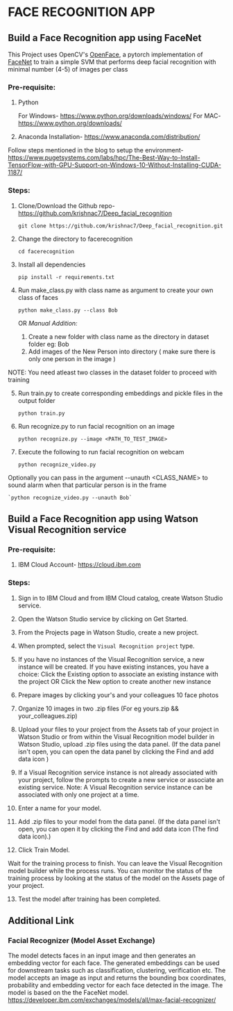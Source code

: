 # FACE RECOGNITION APP

## Build a Face Recognition app using FaceNet

This Project uses OpenCV's [OpenFace](https://cmusatyalab.github.io/openface/), a pytorch implementation of [FaceNet](https://www.cv-foundation.org/openaccess/content_cvpr_2015/app/1A_089.pdf) to train a simple SVM that performs deep facial recognition with minimal number (4-5) of images per class

### Pre-requisite:

1) Python
    
    For Windows- https://www.python.org/downloads/windows/
    For MAC- https://www.python.org/downloads/

2) Anaconda Installation- https://www.anaconda.com/distribution/

Follow steps mentioned in the blog to setup the environment- https://www.pugetsystems.com/labs/hpc/The-Best-Way-to-Install-TensorFlow-with-GPU-Support-on-Windows-10-Without-Installing-CUDA-1187/

### Steps:

1) Clone/Download the Github repo- https://github.com/krishnac7/Deep_facial_recognition

    `git clone https://github.com/krishnac7/Deep_facial_recognition.git`

2) Change the directory to facerecognition

    `cd facerecognition`

3) Install all dependencies

    `pip install -r requirements.txt`

4) Run make_class.py with class name as argument to create your own class of faces

    `python make_class.py --class Bob`
    
    OR _Manual Addition:_   
 
    1) Create a new folder with class name as the directory in dataset folder eg: Bob
    2) Add images of the New Person into directory ( make sure there is only one person in the image )

NOTE: You need atleast two classes in the dataset folder to proceed with training

5) Run train.py to create corresponding embeddings and pickle files in the output folder

    `python train.py`

6) Run recognize.py to run facial recognition on an image

    `python recognize.py --image <PATH_TO_TEST_IMAGE>`

7) Execute the following to run facial recognition on webcam

    `python recognize_video.py`

Optionally you can pass in the argument --unauth <CLASS_NAME> to sound alarm when that particular person is in the frame

    `python recognize_video.py --unauth Bob`


## Build a Face Recognition app using Watson Visual Recognition service

### Pre-requisite: 

1. IBM Cloud Account- https://cloud.ibm.com

### Steps:

1. Sign in to IBM Cloud and from IBM Cloud catalog, create Watson Studio service.

2. Open the Watson Studio service by clicking on Get Started.

3. From the Projects page in Watson Studio, create a new project.

4. When prompted, select the `Visual Recognition project` type.

5. If you have no instances of the Visual Recognition service, a new instance will be created. 
   If you have existing instances, you have a choice:
        Click the Existing option to associate an existing instance with the project
        OR
        Click the New option to create another new instance


6. Prepare images by clicking your's and your colleagues 10 face photos

7. Organize 10 images in two .zip files (For eg yours.zip && your_colleagues.zip)

8. Upload your files to your project from the Assets tab of your project in Watson Studio or from within the Visual Recognition model builder in Watson Studio, upload .zip files using the data panel. (If the data panel isn't open, you can open the data panel by clicking the Find and add data icon )

9. If a Visual Recognition service instance is not already associated with your project, follow the prompts to create a new service or associate an existing service. Note: A Visual Recognition service instance can be associated with only one project at a time.

10. Enter a name for your model.
     
11. Add .zip files to your model from the data panel. (If the data panel isn't open, you can open it by clicking the Find and add data icon (The find data icon).)
     
12. Click Train Model.

Wait for the training process to finish. You can leave the Visual Recognition model builder while the process runs. You can monitor the status of the training process by looking at the status of the model on the Assets page of your project.

13. Test the model after training has been completed.

## Additional Link

### Facial Recognizer (Model Asset Exchange)

The model detects faces in an input image and then generates an embedding vector for each face. The generated embeddings can be used for downstream tasks such as classification, clustering, verification etc. The model accepts an image as input and returns the bounding box coordinates, probability and embedding vector for each face detected in the image. The model is based on the the FaceNet model. https://developer.ibm.com/exchanges/models/all/max-facial-recognizer/
